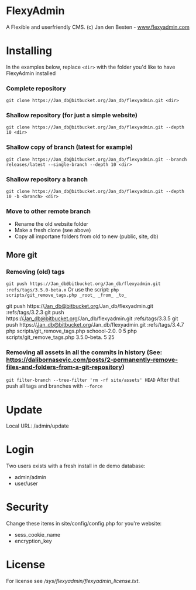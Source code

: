 # FlexyAdmin

A Flexible and userfriendly CMS.
(c) Jan den Besten - www.flexyadmin.com

# Installing

In the examples below, replace `<dir>` with the folder you'd like to have FlexyAdmin installed

### Complete repository ###

`git clone https://Jan_db@bitbucket.org/Jan_db/flexyadmin.git <dir>`

### Shallow repository (for just a simple website) ###

`git clone https://Jan_db@bitbucket.org/Jan_db/flexyadmin.git --depth 10 <dir>`

### Shallow copy of branch (latest for example)

`git clone https://Jan_db@bitbucket.org/Jan_db/flexyadmin.git --branch releases/latest --single-branch --depth 10 <dir>`
    
### Shallow repository a branch ###

`git clone https://Jan_db@bitbucket.org/Jan_db/flexyadmin.git --depth 10 -b <branch> <dir>`

### Move to other remote branch

- Rename the old website folder
- Make a fresh clone (see above)
- Copy all importane folders from old to new (public, site, db) 
  
## More git

### Removing (old) tags

`git push https://Jan_db@bitbucket.org/Jan_db/flexyadmin.git :refs/tags/3.5.0-beta.x`
Or use the script: `php scripts/git_remove_tags.php _root_ _from_ _to_`

git push https://Jan_db@bitbucket.org/Jan_db/flexyadmin.git :refs/tags/3.2.3
git push https://Jan_db@bitbucket.org/Jan_db/flexyadmin.git :refs/tags/3.3.5
git push https://Jan_db@bitbucket.org/Jan_db/flexyadmin.git :refs/tags/3.4.7
php scripts/git_remove_tags.php schoool-2.0. 0 5
php scripts/git_remove_tags.php 3.5.0-beta. 5 25
 
### Removing all assets in all the commits in history (See: https://dalibornasevic.com/posts/2-permanently-remove-files-and-folders-from-a-git-repository)

`git filter-branch --tree-filter 'rm -rf site/assets' HEAD`
After that push all tags and branches with `--force`

# Update

Local URL: /admin/update

# Login

Two users exists with a fresh install in de demo database:

- admin/admin
- user/user

# Security

Change these items in site/config/config.php for you're website:
- sess_cookie_name
- encryption_key


# License

For license see */sys/flexyadmin/flexyadmin_license.txt*.
